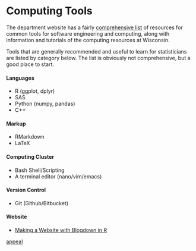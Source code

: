 # Computing Tools
The department website has a fairly [comprehensive list](https://old-www.stat.wisc.edu/network-skills) of resources for common tools for software engineering and computing, along with information and tutorials of the computing resources at Wisconsin.

Tools that are generally recommended and useful to learn for statisticians are listed by category below. The list is obviously not comprehensive, but a good place to start.

#### Languages
* R (ggplot, dplyr)
* SAS
* Python (numpy, pandas)
* C++

#### Markup
* RMarkdown
* LaTeX

#### Computing Cluster
* Bash Shell/Scripting
* A terminal editor (nano/vim/emacs)

#### Version Control

* Git (Github/Bitbucket)

#### Website

* [Making a Website with Blogdown in R](website?id=making-a-website-in-r-tutorial)

[appeal](appeal.md ':include')
